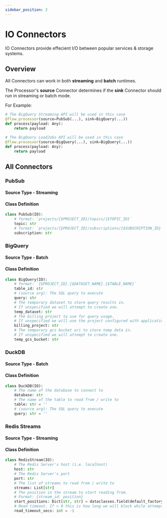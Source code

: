```yaml
---
sidebar_position: 2
---
```


# IO Connectors

IO Connectors provide effecient I/O between popular services & storage systems.

## Overview

All Connectors can work in both **streaming** and **batch** runtimes.

The Processor's **source** Connector determines if the **sink** Connector should run in streaming or batch mode.

For Example:

```python
# The BigQuery Streaming API will be used in this case
@flow.processor(source=PubSub(...), sink=BigQuery(...))
def process(payload: Any):
    return payload
```

```python
# The BigQuery LoadJobs API will be used in this case
@flow.processor(source=BigQuery(...), sink=BigQuery(...))
def process(payload: Any):
    return payload
```

## All Connectors

### PubSub

#### Source Type - Streaming

#### Class Definition

```python
class PubSub(IO):
    # format: `projects/{$PROJECT_ID}/topics/{$TOPIC_ID}`
    topic: str
    # format: `projects/{$PROJECT_ID}/subscriptions/{$SUBSCRIPTION_ID}`
    subscription: str
```

### BigQuery

#### Source Type - Batch

#### Class Definition

```python
class BigQuery(IO):
    # format: `{$PROJECT_ID}.{$DATASET_NAME}.{$TABLE_NAME}`
    table_id: str
    # (source arg): The SQL query to execute
    query: str
    # The temporary dataset to store query results in.
    # If unspecified we will attempt to create one.
    temp_dataset: str
    # The billing project to use for query usage.
    # If unspecified we will use the project configured with application default credentials.
    billing_project: str
    # The temporary gcs bucket uri to store temp data in.
    # If unspecified we will attempt to create one.
    temp_gcs_bucket: str
```

### DuckDB

#### Source Type - Batch

#### Class Definition

```python
class DuckDB(IO):
    # The name of the database to connect to
    database: str
    # The name of the table to read from / write to
    table: str = ''
    # (source arg): The SQL query to execute
    query: str = ''
```

### Redis Streams

#### Source Type - Streaming

#### Class Definition

```python
class RedisStream(IO):
    # The Redis Server's host (i.e. localhost)
    host: str
    # The Redis Server's port
    port: str
    # The list of streams to read from / write to
    streams: List[str]
    # The position in the stream to start reading from.
    # Format: {stream_id: position}
    start_positions: Dict[str, str] = dataclasses.field(default_factory=dict)
    # Read timeout. If > 0 this is how long we will block while attempting to read from the stream.
    read_timeout_secs: int = -1
```
